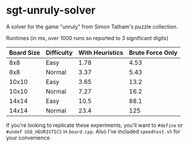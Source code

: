 # sgt-unruly-solver
A solver for the game "unruly" from Simon Tatham's puzzle collection.

Runtimes (in ms, over 1000 runs so reported to 3 significant digits)

Board Size | Difficulty | With Heuristics | Brute Force Only
----- | ------ | ---- | ----
8x8   | Easy   | 1.78 | 4.53
8x8   | Normal | 3.37 | 5.43
10x10 | Easy   | 3.65 | 13.2
10x10 | Normal | 7.27 | 16.2
14x14 | Easy   | 10.5 | 88.1
14x14 | Normal | 23.4 | 125

If you're looking to replicate these experiments, you'll want to `#define` or
`#undef USE_HEURISTICS` in `board.cpp`. Also I've included `speedtest.sh` for
your convenience.
